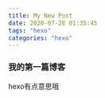 ```yaml
---
title: My New Post
date: 2020-07-28 01:35:45
tags: "hexo"
categories: "hexo"
---
```


### 我的第一篇博客

hexo有点意思哦